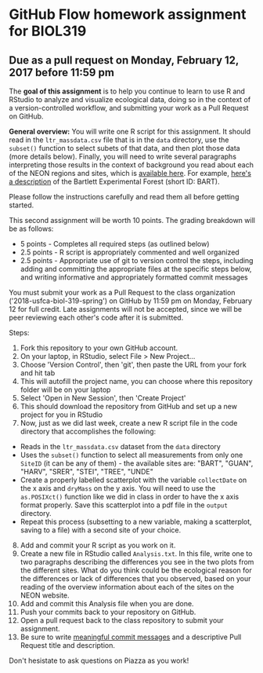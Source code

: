 # GitHub Flow homework assignment for BIOL319
## Due as a pull request on Monday, February 12, 2017 before 11:59 pm

The **goal of this assignment** is to help you continue to learn to use R and RStudio to analyze and visualize ecological data, doing so in the context of a version-controlled workflow, and submitting your work as a Pull Request on GitHub.

**General overview:** You will write one R script for this assignment. It should read in the `ltr_massdata.csv` file that is in the `data` directory, use the `subset()` function to select subets of that data, and then plot those data (more details below). Finally, you will need to write several paragraphs interpreting those results in the context of background you read about each of the NEON regions and sites, which is [available here](http://www.neonscience.org/field-sites/field-sites-map/list). For example, [here's a description](http://www.neonscience.org/field-sites/field-sites-map/BART) of the Bartlett Experimental Forest (short ID: BART).

Please follow the instructions carefully and read them all before getting started.

This second assignment will be worth 10 points. The grading breakdown will be as follows:

* 5 points - Completes all required steps (as outlined below)
* 2.5 points - R script is appropriately commented and well organized
* 2.5 points - Appropriate use of git to version control the steps, including adding and committing the appropriate files at the specific steps below, and writing informative and appropriately formatted commit messages

You must submit your work as a Pull Request to the class organization ('2018-usfca-biol-319-spring') on GitHub by 11:59 pm on Monday, February 12 for full credit. Late assignments will not be accepted, since we will be peer reviewing each other's code after it is submitted.

Steps:

1. Fork this repository to your own GitHub account.
2. On your laptop, in RStudio, select File > New Project...
3. Choose 'Version Control', then 'git', then paste the URL from your fork and hit tab
4. This will autofill the project name, you can choose where this repository folder will be on your laptop
5. Select 'Open in New Session', then 'Create Project'
6. This should download the repository from GitHub and set up a new project for you in RStudio
7. Now, just as we did last week, create a new R script file in the code directory that accomplishes the following:
  * Reads in the `ltr_massdata.csv` dataset from the `data` directory
  * Uses the `subset()` function to select all measurements from only one `SiteID` (it can be any of them) - the available sites are: "BART", "GUAN", "HARV", "SRER", "STEI", "TREE", "UNDE"
  * Create a properly labelled scatterplot with the variable `collectDate` on the x axis and `dryMass` on the y axis. You will need to use the `as.POSIXct()` function like we did in class in order to have the x axis format properly. Save this scatterplot into a pdf file in the `output` directory.
  * Repeat this process (subsetting to a new variable, making a scatterplot, saving to a file) with a second site of your choice.
8. Add and commit your R script as you work on it.
8. Create a new file in RStudio called `Analysis.txt`. In this file, write one to two paragraphs describing the differences you see in the two plots from the different sites. What do you think could be the ecological reason for the differences or lack of differences that you observed, based on your reading of the overview information about each of the sites on the NEON website.
9. Add and commit this Analysis file when you are done.
10. Push your commits back to your repository on GitHub.
11. Open a pull request back to the class repository to submit your assignment.
12. Be sure to write [meaningful commit messages](https://chris.beams.io/posts/git-commit/) and a descriptive Pull Request title and description.

Don't hesistate to ask questions on Piazza as you work!
